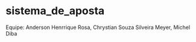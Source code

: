# sistema_de_aposta

Equipe: Anderson Henrrique Rosa, Chrystian Souza Silveira Meyer, Michel Diba

 

